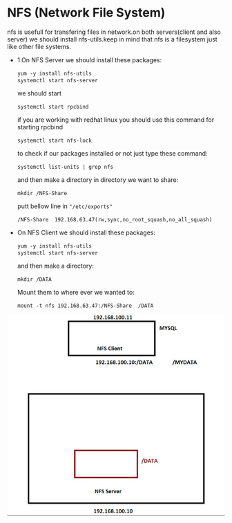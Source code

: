 # NFS (Network File System)
nfs is usefull for transfering files in network.on both servers(client and also server) we should install nfs-utils.keep in mind that nfs is a filesystem just like other file systems. 


<ul>
<li>1.On NFS Server we should install these packages:

    yum -y install nfs-utils
    systemctl start nfs-server

<p>we should start </p>

    systemctl start rpcbind

<p>if you are working with redhat linux you should use this command for starting rpcbind</p>
 
    systemctl start nfs-lock

<p>to check if our packages installed or not just type these command:</p>

    systemctl list-units | grep nfs

<p>and then make a directory in directory we want to share:</p>

    mkdir /NFS-Share

<p>putt bellow line in <code>"/etc/exports"</code></p>

    
    /NFS-Share	192.168.63.47(rw,sync,no_root_squash,no_all_squash)

</li>

<li>On NFS Client we should install these packages:

    yum -y install nfs-utils
    systemctl start nfs-server

<p>and then make a directory:</p>

    mkdir /DATA

<p>Mount them to where ever we wanted to:</p>

    mount -t nfs 192.168.63.47:/NFS-Share  /DATA

</li>

</ul>
<img src="nfs-tpopology.jpg" alt="nfs tpopology">

